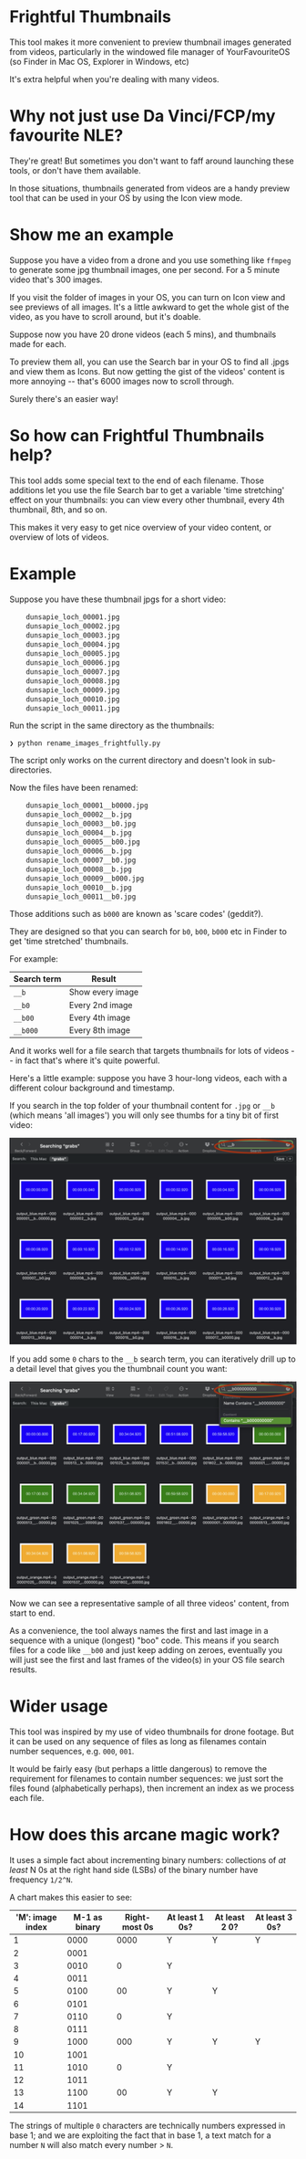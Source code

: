 # Frightful Thumbnails

This tool makes it more convenient to preview thumbnail images generated from videos, particularly in the windowed file manager of YourFavouriteOS (so Finder in Mac OS, Explorer in Windows, etc)

It's extra helpful when you're dealing with many videos.

# Why not just use Da Vinci/FCP/my favourite NLE?

They're great! But sometimes you don't want to faff around launching these tools, or don't have them available.

In those situations, thumbnails generated from videos are a handy preview tool that can be used in your OS by using the Icon view mode.

# Show me an example

Suppose you have a video from a drone and you use something like `ffmpeg` to generate some jpg thumbnail images, one per second. For a 5 minute video that's 300 images.

If you visit the folder of images in your OS, you can turn on Icon view and see previews of all images. It's a little awkward to get the whole gist of the video, as you have to scroll around, but it's doable.

Suppose now you have 20 drone videos (each 5 mins), and thumbnails made for each.

To preview them all, you can use the Search bar in your OS to find all .jpgs and view them as Icons. But now getting the gist of the videos' content is more annoying -- that's
6000 images now to scroll through.

Surely there's an easier way!

# So how can Frightful Thumbnails help?

This tool adds some special text to the end of each filename. Those additions let you use the file Search bar to get a variable 'time stretching' effect on your thumbnails: you can view every other thumbnail,
every 4th thumbnail, 8th, and so on. 

This makes it very easy to get nice overview of your video content, or overview of lots of videos.

# Example

Suppose you have these thumbnail jpgs for a short video:

```
    dunsapie_loch_00001.jpg
    dunsapie_loch_00002.jpg
    dunsapie_loch_00003.jpg
    dunsapie_loch_00004.jpg
    dunsapie_loch_00005.jpg
    dunsapie_loch_00006.jpg
    dunsapie_loch_00007.jpg
    dunsapie_loch_00008.jpg
    dunsapie_loch_00009.jpg
    dunsapie_loch_00010.jpg
    dunsapie_loch_00011.jpg
```

Run the script in the same directory as the thumbnails:

```
❯ python rename_images_frightfully.py
```

The script only works on the current directory and doesn't look in sub-directories.

Now the files have been renamed:

```
    dunsapie_loch_00001__b0000.jpg
    dunsapie_loch_00002__b.jpg
    dunsapie_loch_00003__b0.jpg
    dunsapie_loch_00004__b.jpg
    dunsapie_loch_00005__b00.jpg
    dunsapie_loch_00006__b.jpg
    dunsapie_loch_00007__b0.jpg
    dunsapie_loch_00008__b.jpg
    dunsapie_loch_00009__b000.jpg
    dunsapie_loch_00010__b.jpg
    dunsapie_loch_00011__b0.jpg
```

Those additions such as `b000` are known as 'scare codes' (geddit?).

They are designed so that you can search for `b0`, `b00`, `b000` etc in Finder to get 'time stretched' thumbnails.

For example:


| Search term  | Result            |
| ------------ | ----------------- |
|  `__b`         | Show every image  |
|  `__b0`        | Every 2nd image   |
|  `__b00`       | Every 4th image   |
|  `__b000`      | Every 8th image   |

And it works well for a file search that targets thumbnails for lots of videos -- in fact that's where it's quite powerful.

Here's a little example: suppose you have 3 hour-long videos, each with a different colour background and timestamp.

If you search in the top folder of your thumbnail content for `.jpg` or `__b` (which means 'all images') you will only see thumbs for a tiny bit of first video:

![Screeshot of finder showing a lot of thumbnails for just the start of the blue video](readme_images/search_all_thumbnails.png)

If you add some `0` chars to the `__b` search term, you can iteratively drill up to a detail level that gives you the thumbnail count you want:

![Screeshot of finder showing a lot of thumbnails for just the start of the blue video](readme_images/search_less_thumbnails.png)

Now we can see a representative sample of all three videos' content, from start to end.

As a convenience, the tool always names the first and last image in a sequence with a unique (longest) "boo" code.
This means if you search files for a code like `__b00` and just keep adding on zeroes, eventually you will just see the first and last frames of the video(s) in your OS file search results.

# Wider usage

This tool was inspired by my use of video thumbnails for drone footage. But it can be used on any sequence of files as long as filenames contain number sequences, e.g. `000`, `001`.

It would be fairly easy (but perhaps a little dangerous) to remove the requirement for filenames to contain number sequences: we just sort the files found (alphabetically perhaps), then  increment an index as we process each file.

# How does this arcane magic work?

It uses a simple fact about incrementing binary numbers: collections of *at least* N 0s at the right hand side (LSBs) of the binary number have frequency `1/2^N`.

A chart makes this easier to see:

| 'M': image index  | M-1 as binary | Right-most 0s   | At least 1 0s? | At least 2 0? | At least 3 0s? | 
| ------------ | ------------------ | --------------- | -------------- | ------------- | -------------- |
|   1          |  0000              |  0000           |   Y            |   Y           |   Y            |
|   2          |  0001              |                 |                |               |                |
|   3          |  0010              |  0              |   Y            |               |                |
|   4          |  0011              |                 |                |               |                |
|   5          |  0100              |  00             |   Y            |   Y           |                |
|   6          |  0101              |                 |                |               |                |
|   7          |  0110              |  0              |   Y            |               |                |
|   8          |  0111              |                 |                |               |                |
|   9          |  1000              |  000            |   Y            |   Y           |   Y            |
|   10         |  1001              |                 |                |               |                |
|   11         |  1010              |  0              |   Y            |               |                |
|   12         |  1011              |                 |                |               |                |
|   13         |  1100              |  00             |   Y            |   Y           |                |
|   14         |  1101              |                 |                |               |                |

The strings of multiple `0` characters are technically numbers expressed in base 1; and we are exploiting the fact that in base 1, a text match for a number `N` will also match every number > `N`.

